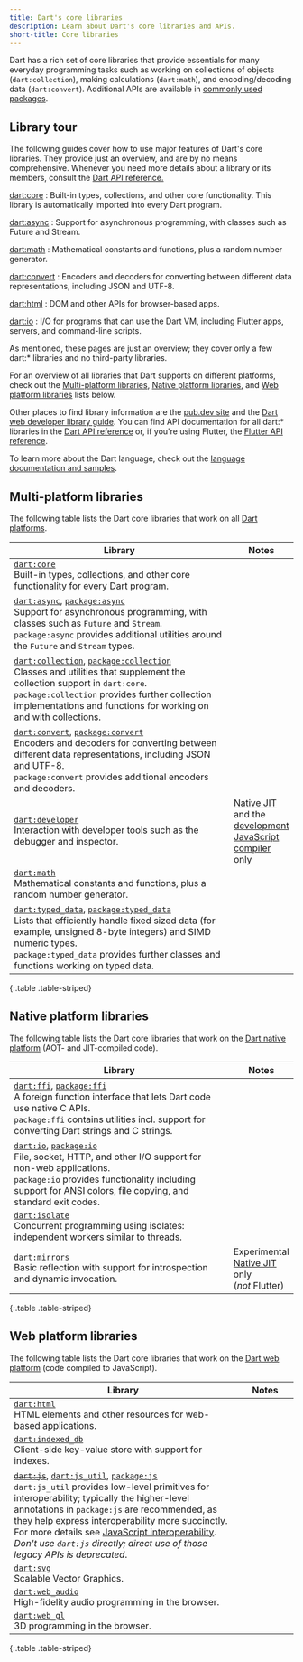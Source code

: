 ```yaml
---
title: Dart's core libraries
description: Learn about Dart's core libraries and APIs.
short-title: Core libraries
---
```


<style>
  th:first-child {
    width: 80%;
  }
</style>

Dart has a rich set of core libraries that provide essentials for many everyday
programming tasks such as 
working on collections of objects (`dart:collection`), 
making calculations (`dart:math`), 
and encoding/decoding data (`dart:convert`). 
Additional APIs are available in
[commonly used packages](/guides/libraries/useful-libraries).

## Library tour

The following guides cover how to use major features of Dart's core libraries.
They provide just an overview, and are by no means comprehensive.
Whenever you need more details about a library or its members,
consult the [Dart API reference.][Dart API]

[dart:core](/libraries/dart-core)
: Built-in types, collections, and other core functionality.
  This library is automatically imported into every Dart program.

[dart:async](/libraries/dart-async)
: Support for asynchronous programming, with classes such as Future and Stream.

[dart:math](/libraries/dart-math)
: Mathematical constants and functions, plus a random number generator.

[dart:convert](/libraries/dart-convert)
: Encoders and decoders for converting between different data representations,
  including JSON and UTF-8.

[dart:html](/libraries/dart-html)
: DOM and other APIs for browser-based apps.

[dart:io](/libraries/dart-io)
: I/O for programs that can use the Dart VM,
  including Flutter apps, servers, and command-line scripts.


As mentioned, these pages are just an overview;
they cover only a few dart:* libraries
and no third-party libraries.

For an overview of all libraries that Dart supports on different platforms,
check out the [Multi-platform libraries](#multi-platform-libraries),
[Native platform libraries](#native-platform-libraries), and
[Web platform libraries](#web-platform-libraries) lists below.

Other places to find library information are the
[pub.dev site]({{site.pub}}) and the
[Dart web developer library guide][webdev libraries].
You can find API documentation for all dart:* libraries in the
[Dart API reference][Dart API] or, if you're using Flutter,
the [Flutter API reference][api-flutter].

To learn more about the Dart language,
check out the [language documentation and samples](/language).

[Dart API]: {{site.dart-api}}/{{site.data.pkg-vers.SDK.channel}}
[webdev libraries]: /web/libraries
[api-flutter]: {{site.flutter-api}}

## Multi-platform libraries

The following table lists the Dart core libraries that work on all
[Dart platforms](/overview#platform).

| Library                                       | Notes                         |
|-----------------------------------------------|-------------------------------|
| [`dart:core`][dart-core]<br>Built-in types, collections, and other core functionality for every Dart program. | |
| [`dart:async`][dart-async], [`package:async`][package-async]<br>Support for asynchronous programming, with classes such as `Future` and `Stream`.<br>`package:async` provides additional utilities around the `Future` and `Stream` types. | |
| [`dart:collection`][dart-collection], [`package:collection`][package-collection]<br>Classes and utilities that supplement the collection support in `dart:core`.<br>`package:collection` provides further collection implementations and functions for working on and with collections. | |
| [`dart:convert`][dart-convert], [`package:convert`][package-convert]<br>Encoders and decoders for converting between different data representations, including JSON and UTF-8.<br>`package:convert` provides additional encoders and decoders. ||
| [`dart:developer`][dart-developer]<br>Interaction with developer tools such as the debugger and inspector. | [Native JIT][jit] and the [development JavaScript compiler][] only |
| [`dart:math`][dart-math]<br>Mathematical constants and functions, plus a random number generator. | |
| [`dart:typed_data`][dart-typed_data], [`package:typed_data`][package-typed_data]<br>Lists that efficiently handle fixed sized data (for example, unsigned 8-byte integers) and SIMD numeric types.<br>`package:typed_data` provides further classes and functions working on typed data. | |
{:.table .table-striped}

## Native platform libraries

The following table lists the Dart core libraries that work on the
[Dart native platform](/overview#native-platform) (AOT- and JIT-compiled code).

| Library                                       | Notes                         |
|-----------------------------------------------|-------------------------------|
| [`dart:ffi`][dart-ffi], [`package:ffi`][package-ffi]<br>A foreign function interface that lets Dart code use native C APIs.<br>`package:ffi` contains utilities incl. support for converting Dart strings and C strings. | |
| [`dart:io`][dart-io], [`package:io`][package-io]<br>File, socket, HTTP, and other I/O support for non-web applications.<br>`package:io` provides functionality including support for ANSI colors, file copying, and standard exit codes. | |
| [`dart:isolate`][dart-isolate]<br> Concurrent programming using isolates: independent workers similar to threads. | |
| [`dart:mirrors`][dart-mirrors]<br> Basic reflection with support for introspection and dynamic invocation. | Experimental<br>[Native JIT][jit] only (_not_&nbsp;Flutter) |
{:.table .table-striped}

## Web platform libraries

The following table lists the Dart core libraries that work on the
[Dart web platform](/overview#web-platform) (code compiled to JavaScript).

| Library                                                                                                                                                                                                                                                                                                                                                                                                                           | Notes                         |
|-----------------------------------------------------------------------------------------------------------------------------------------------------------------------------------------------------------------------------------------------------------------------------------------------------------------------------------------------------------------------------------------------------------------------------------|-------------------------------|
| [`dart:html`][dart-html]<br>HTML elements and other resources for web-based applications.                                                                                                                                                                                                                                                                                                                                         | |
| [`dart:indexed_db`][dart-indexed_db]<br>Client-side key-value store with support for indexes.                                                                                                                                                                                                                                                                                                                                     | |
| ~~[`dart:js`][dart-js]~~, [`dart:js_util`][dart-js_util], [`package:js`][package-js]<br>`dart:js_util` provides low-level primitives for interoperability; typically the higher-level annotations in `package:js` are recommended, as they help express interoperability more succinctly. For more details see [JavaScript interoperability][].<br>_Don't use `dart:js` directly; direct use of those legacy APIs is deprecated_. | |
| [`dart:svg`][dart-svg]<br>Scalable Vector Graphics.                                                                                                                                                                                                                                                                                                                                                                               | |
| [`dart:web_audio`][dart-web_audio]<br>High-fidelity audio programming in the browser.                                                                                                                                                                                                                                                                                                                                             | |
| [`dart:web_gl`][dart-web_gl]<br>3D programming in the browser.                                                                                                                                                                                                                                                                                                                                                                    | |
{:.table .table-striped}


<!---
Multi-platform libraries
-->
[dart-core]: {{site.dart-api}}/{{site.data.pkg-vers.SDK.channel}}/dart-core/dart-core-library.html
[dart-async]: {{site.dart-api}}/{{site.data.pkg-vers.SDK.channel}}/dart-async/dart-async-library.html
[package-async]: {{site.pub-pkg}}/async
[dart-collection]: {{site.dart-api}}/{{site.data.pkg-vers.SDK.channel}}/dart-collection/dart-collection-library.html
[package-collection]: {{site.pub-pkg}}/collection
[dart-convert]: {{site.dart-api}}/{{site.data.pkg-vers.SDK.channel}}/dart-convert/dart-convert-library.html
[package-convert]: {{site.pub-pkg}}/convert
[dart-developer]: {{site.dart-api}}/{{site.data.pkg-vers.SDK.channel}}/dart-developer/dart-developer-library.html
[dart-math]: {{site.dart-api}}/{{site.data.pkg-vers.SDK.channel}}/dart-math/dart-math-library.html
[dart-typed_data]: {{site.dart-api}}/{{site.data.pkg-vers.SDK.channel}}/dart-typed_data/dart-typed_data-library.html
[package-typed_data]: {{site.pub-pkg}}/typed_data

<!---
Native platform libraries
-->
[dart-ffi]: {{site.dart-api}}/{{site.data.pkg-vers.SDK.channel}}/dart-ffi/dart-ffi-library.html
[package-ffi]: {{site.pub-pkg}}/ffi
[dart-cli]: {{site.dart-api}}/{{site.data.pkg-vers.SDK.channel}}/dart-cli/dart-cli-library.html
[dart-io]: {{site.dart-api}}/{{site.data.pkg-vers.SDK.channel}}/dart-io/dart-io-library.html
[package-io]: {{site.pub-pkg}}/io
[dart-isolate]: {{site.dart-api}}/{{site.data.pkg-vers.SDK.channel}}/dart-isolate/dart-isolate-library.html
[package-isolate]: {{site.pub-pkg}}/isolate
[dart-mirrors]: {{site.dart-api}}/{{site.data.pkg-vers.SDK.channel}}/dart-mirrors/dart-mirrors-library.html

<!---
Web platform libraries
-->
[dart-html]: {{site.dart-api}}/{{site.data.pkg-vers.SDK.channel}}/dart-html/dart-html-library.html
[dart-indexed_db]: {{site.dart-api}}/{{site.data.pkg-vers.SDK.channel}}/dart-indexed_db/dart-indexed_db-library.html
[dart-js]: {{site.dart-api}}/{{site.data.pkg-vers.SDK.channel}}/dart-js/dart-js-library.html
[package-js]: {{site.pub-pkg}}/js
[dart-js_util]: {{site.dart-api}}/{{site.data.pkg-vers.SDK.channel}}/dart-js_util/dart-js_util-library.html
[dart-svg]: {{site.dart-api}}/{{site.data.pkg-vers.SDK.channel}}/dart-svg/dart-svg-library.html
[dart-web_audio]: {{site.dart-api}}/{{site.data.pkg-vers.SDK.channel}}/dart-web_audio/dart-web_audio-library.html
[dart-web_gl]: {{site.dart-api}}/{{site.data.pkg-vers.SDK.channel}}/dart-web_gl/dart-web_gl-library.html

<!---
Misc
-->
[development JavaScript compiler]: /tools/webdev#serve
[jit]: /overview#native-platform
[JavaScript interoperability]: /web/js-interop
